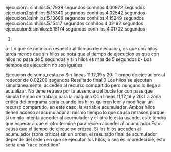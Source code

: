 ejecucion1: sinhilos:5.17938 segundos
	    conhilos:4.00972 segundos
ejecucion2:sinhilos:5.15340 segundos
	   conhilos:4.02542 segundos
ejecucion3:sinhilos:5.13686 segundos
	   conhilos:4.15249 segundos
ejecucion4:sinhilos:5.15417 segundos
	   conhilos:4.02192 segundos
ejecucuion5:sinhilos:5.15174 segundos
	    conhilos:4.01702 segundos

1)
  a- Lo que se nota con respecto al tiempo de ejecucion, es que con hilos tarda menos que sin hilos
    se nota que el tiempo de ejecucion es que con hilos no pasa de 5 segundos y sin hilos es mas de 5 segundos
  b- Los tiempos de ejecucion no son iguales

Ejecucion de suma_resta.py
  Sin lineas 11,12,19 y 20:
	Tiempo de ejecucion: al rededor de 0.02200 segundos
	Resultado final:0
	Los hilos se ejecutan simultaneamente, acceden al recurso compartido pero nunguno lo llega a actualizar.
	No tiene retraso por la ausencia del bucle for con pass que simula tiempo de trabajo para la maquina
  Con lineas 11,12,19 y 20:
	La zona critica del programa seria cuando los hilos quieren leer y modificar un recurso compartido, en este caso, la variable acumulador.
	Ambos hilos tienen acceso al acumulador al mismo tiempo lo que causa retrasos porque si un hilo intenta acceder al acumulador y el otro lo esta usando, este tendra que esperar a que el otro termine para recien acceder al acumulador.Esto causa que el tiempo de ejecucion crezca.
	Si los hilos acceden al acumulador (zona critica) sin un orden, el resultado final de acumulador depende del orden en que se ejecutan los hilos, o sea es impredecible, esto seria una "race condition"
